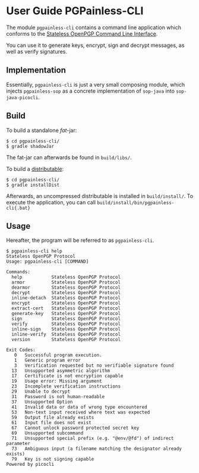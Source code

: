 # User Guide PGPainless-CLI

The module `pgpainless-cli` contains a command line application which conforms to the
[Stateless OpenPGP Command Line Interface](https://datatracker.ietf.org/doc/draft-dkg-openpgp-stateless-cli/).

You can use it to generate keys, encrypt, sign and decrypt messages, as well as verify signatures.

## Implementation

Essentially, `pgpainless-cli` is just a very small composing module, which injects `pgpainless-sop` as a
concrete implementation of `sop-java` into `sop-java-picocli`.

## Build

To build a standalone *fat*-jar:
```shell
$ cd pgpainless-cli/
$ gradle shadowJar
```

The fat-jar can afterwards be found in `build/libs/`.

To build a [distributable](https://docs.gradle.org/current/userguide/distribution_plugin.html):

```shell
$ cd pgpainless-cli/
$ gradle installDist
```

Afterwards, an uncompressed distributable is installed in `build/install/`.
To execute the application, you can call `build/install/bin/pgpainless-cli{.bat}`

## Usage

Hereafter, the program will be referred to as `pgpainless-cli`.

```
$ pgpainless-cli help
Stateless OpenPGP Protocol
Usage: pgpainless-cli [COMMAND]

Commands:
  help           Stateless OpenPGP Protocol
  armor          Stateless OpenPGP Protocol
  dearmor        Stateless OpenPGP Protocol
  decrypt        Stateless OpenPGP Protocol
  inline-detach  Stateless OpenPGP Protocol
  encrypt        Stateless OpenPGP Protocol
  extract-cert   Stateless OpenPGP Protocol
  generate-key   Stateless OpenPGP Protocol
  sign           Stateless OpenPGP Protocol
  verify         Stateless OpenPGP Protocol
  inline-sign    Stateless OpenPGP Protocol
  inline-verify  Stateless OpenPGP Protocol
  version        Stateless OpenPGP Protocol

Exit Codes:
   0   Successful program execution.
   1   Generic program error
   3   Verification requested but no verifiable signature found
  13   Unsupported asymmetric algorithm
  17   Certificate is not encryption capable
  19   Usage error: Missing argument
  23   Incomplete verification instructions
  29   Unable to decrypt
  31   Password is not human-readable
  37   Unsupported Option
  41   Invalid data or data of wrong type encountered
  53   Non-text input received where text was expected
  59   Output file already exists
  61   Input file does not exist
  67   Cannot unlock password protected secret key
  69   Unsupported subcommand
  71   Unsupported special prefix (e.g. "@env/@fd") of indirect parameter
  73   Ambiguous input (a filename matching the designator already exists)
  79   Key is not signing capable
Powered by picocli
```